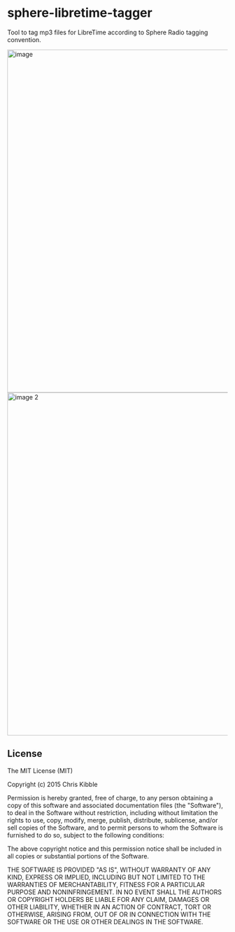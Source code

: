 # sphere-libretime-tagger
Tool to tag mp3 files for LibreTime according to Sphere Radio tagging convention.

<img width="920" height="783" alt="image" src="https://github.com/user-attachments/assets/a291459d-ce88-4894-8667-9788074ae7e7" />

<img width="920" height="783" alt="image 2" src="https://github.com/user-attachments/assets/5d610509-681c-4b09-bdde-60e9b1b4bf8a" />

## License

The MIT License (MIT)

Copyright (c) 2015 Chris Kibble

Permission is hereby granted, free of charge, to any person obtaining a copy of this software and associated documentation files (the "Software"), to deal in the Software without restriction, including without limitation the rights to use, copy, modify, merge, publish, distribute, sublicense, and/or sell copies of the Software, and to permit persons to whom the Software is furnished to do so, subject to the following conditions:

The above copyright notice and this permission notice shall be included in all copies or substantial portions of the Software.

THE SOFTWARE IS PROVIDED "AS IS", WITHOUT WARRANTY OF ANY KIND, EXPRESS OR IMPLIED, INCLUDING BUT NOT LIMITED TO THE WARRANTIES OF MERCHANTABILITY, FITNESS FOR A PARTICULAR PURPOSE AND NONINFRINGEMENT. IN NO EVENT SHALL THE AUTHORS OR COPYRIGHT HOLDERS BE LIABLE FOR ANY CLAIM, DAMAGES OR OTHER LIABILITY, WHETHER IN AN ACTION OF CONTRACT, TORT OR OTHERWISE, ARISING FROM, OUT OF OR IN CONNECTION WITH THE SOFTWARE OR THE USE OR OTHER DEALINGS IN THE SOFTWARE.
